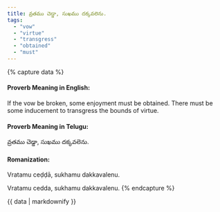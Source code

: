 ```yaml
---
title: వ్రతము చెడ్డా, సుఖము దక్కవలెను.
tags:
  - "vow"
  - "virtue"
  - "transgress"
  - "obtained"
  - "must"
---
```


{% capture data %}
#### Proverb Meaning in English:
If the vow be broken, some enjoyment must be obtained.
There must be some inducement to transgress the bounds of virtue.

#### Proverb Meaning in Telugu:
వ్రతము చెడ్డా, సుఖము దక్కవలెను.

#### Romanization:
Vratamu ceḍḍā, sukhamu dakkavalenu.

Vratamu cedda, sukhamu dakkavalenu.
{% endcapture %}

{{ data | markdownify }}

